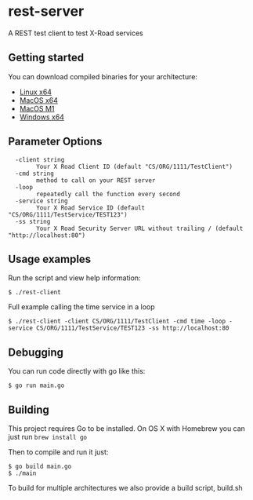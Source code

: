 # rest-server

A REST test client to test X-Road services

## Getting started
You can download compiled binaries for your architecture:

* [Linux x64](https://github.com/digitaliceland/xrd-rest-client/raw/master/release/linux/rest-client)
* [MacOS x64](https://github.com/digitaliceland/xrd-rest-client/raw/master/release/macos/rest-client)
* [MacOS M1](https://github.com/digitaliceland/xrd-rest-client/raw/master/release/macosm1/rest-client)
* [Windows x64](https://github.com/digitaliceland/xrd-rest-client/raw/master/release/windows/rest-client.exe)

## Parameter Options

```
  -client string
    	Your X Road Client ID (default "CS/ORG/1111/TestClient")
  -cmd string
    	method to call on your REST server
  -loop
    	repeatedly call the function every second
  -service string
    	Your X Road Service ID (default "CS/ORG/1111/TestService/TEST123")
  -ss string
    	Your X Road Security Server URL without trailing / (default "http://localhost:80")
```

## Usage examples
Run the script and view help information:

```console
$ ./rest-client 
```

Full example calling the time service in a loop

```console
$ ./rest-client -client CS/ORG/1111/TestClient -cmd time -loop -service CS/ORG/1111/TestService/TEST123 -ss http://localhost:80
```


## Debugging

You can run code directly with go like this:
```console
$ go run main.go
```

## Building

This project requires Go to be installed. On OS X with Homebrew you can just run `brew install go`

Then to compile and run it just:

```console
$ go build main.go
$ ./main
```

To build for multiple architectures we also provide a build script, build.sh
